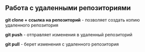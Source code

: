 ## Работа с удаленными репозиториями 

**git clone + ссылка на репозиторий** - позволяет создать копию удаленного репозитория

**git push** - отправляет изменения в удаленный репозиторий 

**git pull** - берет изменения с удаленного репозитория 